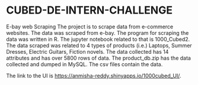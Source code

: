 # CUBED-DE-INTERN-CHALLENGE
E-bay web Scraping
The project is to scrape data from e-commerce websites. The data was scraped from e-bay.
The program for scraping the data was written in R. The jupyter notebook related to that is 1000_Cubed2.
The data scraped was related to 4 types of products (i.e.) Laptops, Summer Dresses, Electric Guitars, Fiction novels.
The data collected has 14 attributes and has over 5800 rows of data.
The product_db.zip has the data collected and dumped in MySQL.
The csv files contain the data.

The link to the UI is https://anmisha-reddy.shinyapps.io/1000cubed_UI/.
